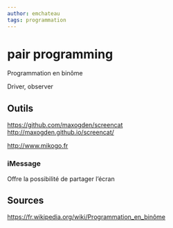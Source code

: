 ```yaml
---
author: emchateau
tags: programmation
---
```


# pair programming

Programmation en binôme

Driver, observer


## Outils

https://github.com/maxogden/screencat
http://maxogden.github.io/screencat/

http://www.mikogo.fr

### iMessage

Offre la possibilité de partager l’écran

## Sources

https://fr.wikipedia.org/wiki/Programmation_en_binôme
